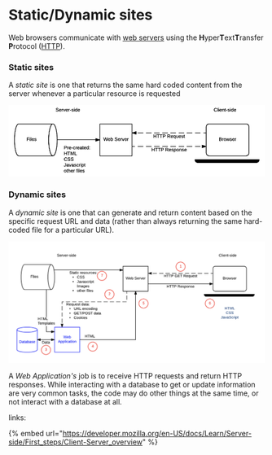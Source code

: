 # Static/Dynamic sites

Web browsers communicate with [web servers](https://developer.mozilla.org/en-US/docs/Learn/Common\_questions/What\_is\_a\_web\_server) using the **H**yper**T**ext**T**ransfer **P**rotocol ([HTTP](https://developer.mozilla.org/en-US/docs/Web/HTTP)).

### Static sites <a href="#static_sites" id="static_sites"></a>

A _static site_ is one that returns the same hard coded content from the server whenever a particular resource is requested

![](<../../.gitbook/assets/изображение (5).png>)

### Dynamic sites <a href="#dynamic_sites" id="dynamic_sites"></a>

A _dynamic site_ is one that can generate and return content based on the specific request URL and data (rather than always returning the same hard-coded file for a particular URL).

![](<../../.gitbook/assets/изображение (1).png>)

A _Web Application's_ job is to receive HTTP requests and return HTTP responses. While interacting with a database to get or update information are very common tasks, the code may do other things at the same time, or not interact with a database at all.

links:

{% embed url="https://developer.mozilla.org/en-US/docs/Learn/Server-side/First_steps/Client-Server_overview" %}
